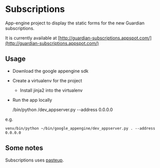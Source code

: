 Subscriptions
=============

App-engine project to display the static forms for the new Guardian
subscriptions.

It is currently available at
[http://guardian-subscriptions.appspot.com/](http://guardian-subscriptions.appspot.com/)

Usage
-----

* Download the google appengine sdk
* Create a virtualenv for the project
  - Install jinja2 into the virtualenv
* Run the app locally

    <path-to-virtualenv>/bin/python <path-to-google-appengine-sdk>/dev_appserver.py <path-to-subscriptions> --address 0.0.0.0

e.g.

    venv/bin/python ~/bin/google_appengine/dev_appserver.py . --address 0.0.0.0

Some notes
----------

Subscriptions uses [pasteup](https://github.com/guardian/pasteup).
